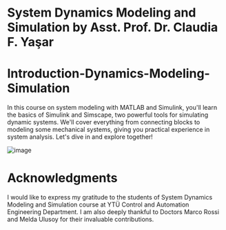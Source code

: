 
# System Dynamics Modeling and Simulation by Asst. Prof. Dr. Claudia F. Yaşar

# Introduction-Dynamics-Modeling-Simulation
In this course on system modeling with MATLAB and Simulink, you'll learn the basics of Simulink and Simscape, two powerful tools for simulating dynamic systems. We'll cover everything from connecting blocks to modeling some mechanical systems, giving you practical experience in system analysis. Let's dive in and explore together!

![image](https://github.com/ClaudiaYasar/Introduction-Dynamics-Modeling-Simulation/assets/132692602/71f844ee-84fd-4d67-8ad6-af68482d17a9)

# Acknowledgments
I would like to express my gratitude to the students of System Dynamics Modeling and Simulation course at YTÜ Control and Automation Engineering Department. I am also deeply thankful to Doctors Marco Rossi and Melda Ulusoy for their invaluable contributions.
